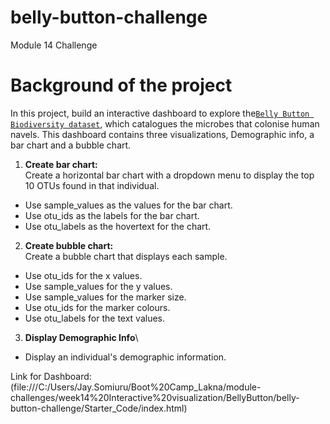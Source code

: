 # belly-button-challenge
Module 14 Challenge

# Background of the project
In this project, build an interactive dashboard to explore the[`Belly Button Biodiversity dataset`](https://robdunnlab.com/projects/belly-button-biodiversity/), which catalogues the microbes that colonise human navels. This dashboard contains three visualizations, Demographic info, a bar chart and a bubble chart.  

01. **Create bar chart:**\
Create a horizontal bar chart with a dropdown menu to display the top 10 OTUs found in that individual.
- Use sample_values as the values for the bar chart.
- Use otu_ids as the labels for the bar chart.
- Use otu_labels as the hovertext for the chart.

02. **Create bubble chart:**\
Create a bubble chart that displays each sample.
- Use otu_ids for the x values.
- Use sample_values for the y values.
- Use sample_values for the marker size.
- Use otu_ids for the marker colours.
- Use otu_labels for the text values.

03. **Display Demographic Info**\
- Display an individual's demographic information.

Link for Dashboard:\
(file:///C:/Users/Jay.Somiuru/Boot%20Camp_Lakna/module-challenges/week14%20Interactive%20visualization/BellyButton/belly-button-challenge/Starter_Code/index.html)
